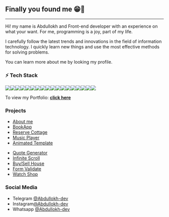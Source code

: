 ## Finally you found me  😁🤝

<hr />

Hi! my name is Abdullokh and Front-end developer with an experience on what your want. For
me, programming is a joy, part of my life.  

I carefully follow the latest trends and innovations in the field of information 
technology. I quickly learn new things and use the most effective methods for solving problems.

You can learn more about me by looking my profile.

<h3> ⚡️ Tech Stack </h3>

<div style="display: flex">
    <img src="https://img.shields.io/badge/Vue.js-35495E?style=for-the-badge&logo=vuedotjs&logoColor=4FC08D">
    <img src="https://img.shields.io/badge/Quasar-1976D2?style=for-the-badge&logo=quasar&logoColor=white">
    <img src="https://img.shields.io/badge/Vuetify-1867C0?style=for-the-badge&logo=vuetify&logoColor=white">
    <img src="https://img.shields.io/badge/JavaScript-323330?style=for-the-badge&logo=javascript&logoColor=F7DF1E">
    <img src="https://img.shields.io/badge/Bootstrap-563D7C?style=for-the-badge&logo=bootstrap&logoColor=white">
    <img src="https://img.shields.io/badge/Tailwind_CSS-38B2AC?style=for-the-badge&logo=tailwind-css&logoColor=white">
    <img src="https://img.shields.io/badge/npm-CB3837?style=for-the-badge&logo=npm&logoColor=white">
    <img src="https://img.shields.io/badge/Vercel-000000?style=for-the-badge&logo=vercel&logoColor=white">
    <img src="https://img.shields.io/badge/CSS3-1572B6?style=for-the-badge&logo=css3&logoColor=white">
    <img src="https://img.shields.io/badge/Sass-CC6699?style=for-the-badge&logo=sass&logoColor=white">
    <img src="https://img.shields.io/badge/GIT-E44C30?style=for-the-badge&logo=git&logoColor=white">
    <img src="https://img.shields.io/badge/HTML5-E34F26?style=for-the-badge&logo=html5&logoColor=white">
    <img src="https://img.shields.io/badge/-PHPStorm-181717?style=for-the-badge&logo=phpstorm&logoColor=white">
    <img src="https://img.shields.io/badge/Symfony-000000?style=for-the-badge&logo=Symfony&logoColor=white">
    <img src="https://img.shields.io/badge/Swagger-85EA2D?style=for-the-badge&logo=Swagger&logoColor=white">
    <img src="https://img.shields.io/badge/PHP-777BB4?style=for-the-badge&logo=php&logoColor=white">
    <img src="https://img.shields.io/badge/MySQL-005C84?style=for-the-badge&logo=mysql&logoColor=white">
    <img src="https://img.shields.io/badge/MariaDB-003545?style=for-the-badge&logo=mariadb&logoColor=white">
</div>

To view my Portfolio: **[click here](https://abdullokh-dev.vercel.app/)**

### Projects
<div style="display flex; justify-content: space-between;">
    <ul style="display flex; justify-content: space-between;">
        <li><a href="https://abdullokh-dev.vercel.app/">About me</a></li>
        <li><a href="https://book-app-green.vercel.app/">BookApp</a></li>
        <li><a href="https://cottage-app-ashy.vercel.app/">Reserve Cottage</a></li>
        <li><a href="https://music-player-indol-beta.vercel.app/">Music Player</a></li>
        <li><a href="https://animated-template-ten.vercel.app/">Animated Template</a></li>
    </ul>
    <ul>
        <li><a href="https://quote-generator-six-pi.vercel.app/">Quote Generator</a></li>
        <li><a href="https://infinite-scroll-liard-seven.vercel.app/">Infinite Scroll</a></li>
        <li><a href="https://buy-house-app.vercel.app/">Buy/Sell House</a></li>
        <li><a href="https://form-validate-eight.vercel.app/">Form Validate</a></li>
        <li><a href="https://watch-shop-steel.vercel.app/">Watch Shop</a></li>
    </ul>
</div>

### Social Media
<ul>
    <li> Telegram <a href="https://t.me/Abdullokh_dev">@Abdullokh-dev</a></li>
    <li> Instagram<a href="https://www.instagram.com/1___abdulloh___1/">@Abdullokh-dev</a></li>
    <li> Whatsapp <a href="https://wa.me/+998970003525">@Abdullokh-dev</a></li>
</ul>

